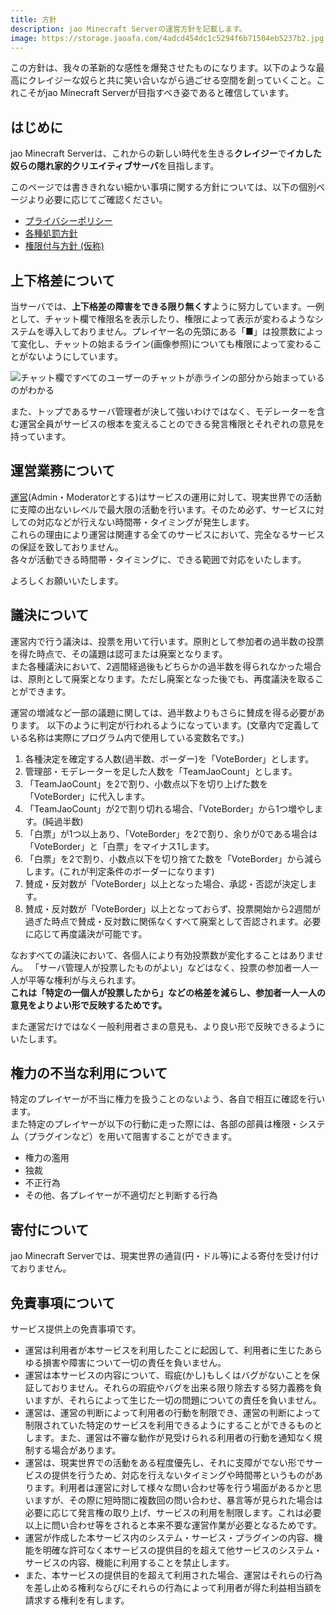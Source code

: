 ```yaml
---
title: 方針
description: jao Minecraft Serverの運営方針を記載します。
image: https://storage.jaoafa.com/4adcd454dc1c5294f6b71504eb5237b2.jpg
---
```


この方針は、我々の革新的な感性を爆発させたものになります。以下のような最高にクレイジーな奴らと共に笑い合いながら過ごせる空間を創っていくこと。これこそがjao Minecraft Serverが目指すべき姿であると確信しています。

## はじめに

jao Minecraft Serverは、これからの新しい時代を生きる**クレイジー**で**イカした奴らの隠れ家的クリエイティブサーバ**を目指します。

このページでは書ききれない細かい事項に関する方針については、以下の個別ページより必要に応じてご確認ください。  

- [プライバシーポリシー](server/policies/privacy)
- [各種処罰方針](/server/policies/bans)
- [権限付与方針 (仮称)](/server/policies/permission)

## 上下格差について

当サーバでは、**上下格差の障害をできる限り無くす**ように努力しています。一例として、チャット欄で権限名を表示したり、権限によって表示が変わるようなシステムを導入しておりません。プレイヤー名の先頭にある「■」は投票数によって変化し、チャットの始まるライン(画像参照)についても権限によって変わることがないようにしています。

![チャット欄ですべてのユーザーのチャットが赤ラインの部分から始まっているのがわかる](https://storage.jaoafa.com/d6fb696948c1f749beb06b9e4f21f0d9.png)

また、トップであるサーバ管理者が決して強いわけではなく、モデレーターを含む運営全員がサービスの根本を変えることのできる発言権限とそれぞれの意見を持っています。

## 運営業務について

[運営](/server/profiles)(Admin・Moderatorとする)はサービスの運用に対して、現実世界での活動に支障の出ないレベルで最大限の活動を行います。そのため必ず、サービスに対しての対応などが行えない時間帯・タイミングが発生します。  
これらの理由により運営は関連する全てのサービスにおいて、完全なるサービスの保証を致しておりません。  
各々が活動できる時間帯・タイミングに、できる範囲で対応をいたします。

よろしくお願いいたします。

## 議決について

運営内で行う議決は、投票を用いて行います。原則として参加者の過半数の投票を得た時点で、その議題は認可または廃案となります。  
また各種議決において、2週間経過後もどちらかの過半数を得られなかった場合は、原則として廃案となります。ただし廃案となった後でも、再度議決を取ることができます。

運営の増減など一部の議題に関しては、過半数よりもさらに賛成を得る必要があります。
以下のように判定が行われるようになっています。(文章内で定義している名称は実際にプログラム内で使用している変数名です。)

1. 各種決定を確定する人数(過半数、ボーダー)を「VoteBorder」とします。
2. 管理部・モデレーターを足した人数を「TeamJaoCount」とします。
3. 「TeamJaoCount」を2で割り、小数点以下を切り上げた数を「VoteBorder」に代入します。
4. 「TeamJaoCount」が2で割り切れる場合、「VoteBorder」から1つ増やします。(純過半数)
5. 「白票」が1つ以上あり、「VoteBorder」を2で割り、余りが0である場合は「VoteBorder」と「白票」をマイナス1します。
6. 「白票」を2で割り、小数点以下を切り捨てた数を「VoteBorder」から減らします。(これが判定条件のボーダーになります)
7. 賛成・反対数が「VoteBorder」以上となった場合、承認・否認が決定します。
8. 賛成・反対数が「VoteBorder」以上となっておらず、投票開始から2週間が過ぎた時点で賛成・反対数に関係なくすべて廃案として否認されます。必要に応じて再度議決が可能です。

なおすべての議決において、各個人により有効投票数が変化することはありません。
「サーバ管理人が投票したものがよい」などはなく、投票の参加者一人一人が平等な権利が与えられます。  
**これは「特定の一個人が投票したから」などの格差を減らし、参加者一人一人の意見をよりよい形で反映するためです。**

また運営だけではなく一般利用者さまの意見も、より良い形で反映できるようにいたします。

## 権力の不当な利用について

特定のプレイヤーが不当に権力を扱うことのないよう、各自で相互に確認を行います。  
また特定のプレイヤーが以下の行動に走った際には、各部の部員は権限・システム（プラグインなど）を用いて阻害することができます。

- 権力の濫用
- 独裁
- 不正行為
- その他、各プレイヤーが不適切だと判断する行為

## 寄付について

jao Minecraft Serverでは、現実世界の通貨(円・ドル等)による寄付を受け付けておりません。

## 免責事項について

サービス提供上の免責事項です。

- 運営は利用者が本サービスを利用したことに起因して、利用者に生じたあらゆる損害や障害について一切の責任を負いません。
- 運営は本サービスの内容について、瑕疵(かし)もしくはバグがないことを保証しておりません。それらの瑕疵やバグを出来る限り除去する努力義務を負いますが、それらによって生じた一切の問題についての責任を負いません。
- 運営は、運営の判断によって利用者の行動を制限でき、運営の判断によって制限されていた特定のサービスを利用できるようにすることができるものとします。また、運営は不審な動作が見受けられる利用者の行動を通知なく規制する場合があります。
- 運営は、現実世界での活動をある程度優先し、それに支障がでない形でサービスの提供を行うため、対応を行えないタイミングや時間帯というものがあります。利用者は運営に対して様々な問い合わせ等を行う場面があるかと思いますが、その際に短時間に複数回の問い合わせ、暴言等が見られた場合は必要に応じて発言権の取り上げ、サービスの利用を制限します。これは必要以上に問い合わせ等をされると本来不要な運営作業が必要となるためです。
- 運営が作成した本サービス内のシステム・サービス・プラグインの内容、機能を明確な許可なく本サービスの提供目的を超えて他サービスのシステム・サービスの内容、機能に利用することを禁止します。
- また、本サービスの提供目的を超えて利用された場合、運営はそれらの行為を差し止める権利ならびにそれらの行為によって利用者が得た利益相当額を請求する権利を有します。
